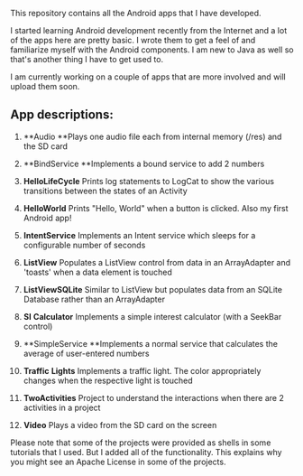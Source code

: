 This repository contains all the Android apps that I have developed.

I started learning Android development recently from the Internet and a lot of
the apps here are pretty basic. I wrote them to get a feel of and familiarize
myself with the Android components. I am new to Java as well so that's another
thing I have to get used to.

I am currently working on a couple of apps that are more involved and will
upload them soon.

App descriptions:
-----------------

1.  **Audio **Plays one audio file each from internal memory (/res) and the SD
    card

2.  **BindService **Implements a bound service to add 2 numbers

3.  **HelloLifeCycle**  Prints log statements to LogCat to show the various
    transitions between the states of an Activity

4.  **HelloWorld** Prints "Hello, World" when a button is clicked. Also my first
    Android app!

5.  **IntentService** Implements an Intent service which sleeps for a
    configurable number of seconds

6.  **ListView** Populates a ListView control from data in an ArrayAdapter and
    'toasts' when a data element is touched

7.  **ListViewSQLite** Similar to ListView but populates data from an SQLite
    Database rather than an ArrayAdapter

8.  **SI** **Calculator** Implements a simple interest calculator (with a
    SeekBar control)

9.  **SimpleService **Implements a normal service that calculates the average of
    user-entered numbers

10. **Traffic** **Lights** Implements a traffic light. The color appropriately
    changes when the respective light is touched

11. **TwoActivities** Project to understand the interactions when there are 2
    activities in a project

12. **Video** Plays a video from the SD card on the screen

Please note that some of the projects were provided as shells in some tutorials
that I used. But I added all of the functionality. This explains why you might
see an Apache License in some of the projects.
